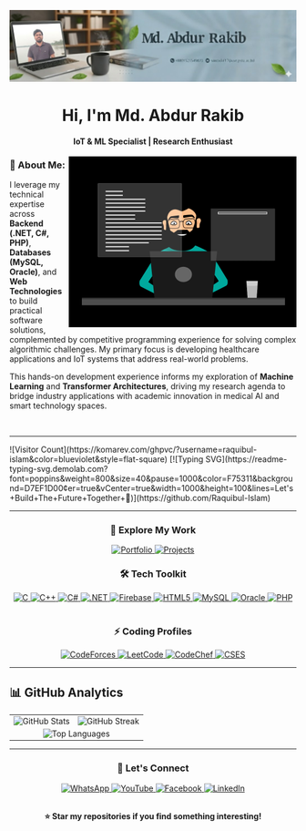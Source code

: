 ![logo](https://github.com/Raquibul-Islam/Raquibul-Islam/blob/main/unnamed.jpg)

<h1 align="center">Hi, I'm Md. Abdur Rakib</h1>
<h4 align="center"> IoT & ML Specialist | Research Enthusiast</h4>
<img align="right" alt="coding" width="400" src="abcd.gif">

### 🎯 About Me:
I leverage my technical expertise across **Backend (.NET, C#, PHP)**, **Databases (MySQL, Oracle)**, and **Web Technologies** to build practical software solutions, complemented by competitive programming experience for solving complex algorithmic challenges. My primary focus is developing healthcare applications and IoT systems that address real-world problems.

This hands-on development experience informs my exploration of **Machine Learning** and **Transformer Architectures**, driving my research agenda to bridge industry applications with academic innovation in medical AI and smart technology spaces.

<br>

<hr>
![Visitor Count](https://komarev.com/ghpvc/?username=raquibul-islam&color=blueviolet&style=flat-square)
[![Typing SVG](https://readme-typing-svg.demolab.com?font=poppins&weight=800&size=40&pause=1000&color=F75311&background=D7EF1D00&center=true&vCenter=true&width=1000&height=100&lines=Let's+Build+The+Future+Together+🚀)](https://github.com/Raquibul-Islam)

<hr>

<h3 align="center">🎨 Explore My Work</h3>

<div id="badges" align="center">
  <a href="https://raquibul-islam.github.io/MyPortFolio/" target="_blank" rel="noreferrer"> 
    <img src="https://img.shields.io/badge/🚀_Portfolio-FF6B6B?style=for-the-badge&logo=atom&logoColor=white" alt="Portfolio"/>
  </a>
  <a href="https://github.com/Raquibul-Islam?tab=repositories" target="_blank" rel="noreferrer">
    <img src="https://img.shields.io/badge/📂_Projects-4ECDC4?style=for-the-badge&logo=github&logoColor=white" alt="Projects"/>
  </a>
</div>

<h3 align="center">🛠️ Tech Toolkit</h3>
<div align="center">
  <a href="https://www.cprogramming.com/" target="_blank" rel="noreferrer"> 
    <img src="https://img.shields.io/badge/C-A8B9CC?style=for-the-plastic&logo=c&logoColor=white" alt="C"/>
  </a>
  <a href="https://www.w3schools.com/cpp/" target="_blank" rel="noreferrer"> 
    <img src="https://img.shields.io/badge/C++-00599C?style=for-the-plastic&logo=c%2B%2B&logoColor=white" alt="C++"/>
  </a> 
  <a href="https://www.w3schools.com/cs/" target="_blank" rel="noreferrer"> 
    <img src="https://img.shields.io/badge/C%23-239120?style=for-the-plastic&logo=c-sharp&logoColor=white" alt="C#"/>
  </a> 
  <a href="https://dotnet.microsoft.com/" target="_blank" rel="noreferrer">
    <img src="https://img.shields.io/badge/.NET-512BD4?style=for-the-plastic&logo=dotnet&logoColor=white" alt=".NET"/>
  </a>
  <a href="https://firebase.google.com/" target="_blank" rel="noreferrer"> 
    <img src="https://img.shields.io/badge/Firebase-FFCA28?style=for-the-plastic&logo=firebase&logoColor=black" alt="Firebase"/>
  </a>
  <a href="https://www.w3.org/html/" target="_blank" rel="noreferrer">
    <img src="https://img.shields.io/badge/HTML5-E34F26?style=for-the-plastic&logo=html5&logoColor=white" alt="HTML5"/>
  </a>
  <a href="https://www.mysql.com/" target="_blank" rel="noreferrer"> 
    <img src="https://img.shields.io/badge/MySQL-4479A1?style=for-the-plastic&logo=mysql&logoColor=white" alt="MySQL"/>
  </a>
  <a href="https://www.oracle.com/" target="_blank" rel="noreferrer"> 
    <img src="https://img.shields.io/badge/Oracle-F80000?style=for-the-plastic&logo=oracle&logoColor=white" alt="Oracle"/>
  </a> 
  <a href="https://www.php.net" target="_blank" rel="noreferrer"> 
    <img src="https://img.shields.io/badge/PHP-777BB4?style=for-the-plastic&logo=php&logoColor=white" alt="PHP"/>
  </a> 
</div>

<br>

<h3 align="center">⚡ Coding Profiles</h3>
<div align="center">
  <a href="https://codeforces.com/profile/your_handle" target="_blank" rel="noreferrer"> 
    <img src="https://img.shields.io/badge/CodeForces-1F8ACB?style=for-the-badge&logo=codeforces&logoColor=white" alt="CodeForces"/>
  </a>
  <a href="https://leetcode.com/your_handle" target="_blank" rel="noreferrer"> 
    <img src="https://img.shields.io/badge/LeetCode-FFA116?style=for-the-badge&logo=leetcode&logoColor=black" alt="LeetCode"/>
  </a>  
  <a href="https://www.codechef.com/users/your_handle" target="_blank" rel="noreferrer"> 
    <img src="https://img.shields.io/badge/CodeChef-5B4638?style=for-the-badge&logo=codechef&logoColor=white" alt="CodeChef"/>
  </a>  
  <a href="https://cses.fi/user/your_handle" target="_blank" rel="noreferrer"> 
    <img src="https://img.shields.io/badge/CSES-00D8FF?style=for-the-badge&logo=c&logoColor=white" alt="CSES"/>
  </a> 
</div>     

<hr>

## 📊 GitHub Analytics
<div align="center">
  <table align="center">
    <tr>
      <td align="center">
        <img src="https://github-readme-stats.vercel.app/api?username=raquibul-islam&show_icons=true&theme=vue&hide_border=true&include_all_commits=true" width="400" alt="GitHub Stats"/>
      </td>
      <td align="center">
        <img src="https://github-readme-streak-stats.herokuapp.com/?user=raquibul-islam&theme=vue&hide_border=true" width="400" alt="GitHub Streak"/>
      </td>
    </tr>
    <tr>
      <td colspan="2" align="center">
        <img src="https://github-readme-stats.vercel.app/api/top-langs/?username=raquibul-islam&layout=compact&theme=vue&hide_border=true" width="400" alt="Top Languages"/>
      </td>
    </tr>
  </table>
</div>

<hr>

<h3 align="center">💬 Let's Connect</h3>
<div align="center">
  <a href="https://wa.me/your_number" target="_blank">
    <img src="https://img.shields.io/badge/-WhatsApp-25D366?style=plastic&logo=whatsapp&logoColor=white" alt="WhatsApp"/>
  </a>
  <a href="https://www.youtube.com/@vmaruf" target="_blank">
    <img src="https://img.shields.io/badge/-YouTube-FF0000?style=plastic&logo=youtube&logoColor=white" alt="YouTube"/>
  </a>
 
  <a href="https://www.facebook.com/malslam/" target="_blank">
    <img src="https://img.shields.io/badge/-Facebook-1877F2?style=plastic&logo=facebook&logoColor=white" alt="Facebook"/>
  </a> 
  <a href="https://www.linkedin.com/in/your-profile" target="_blank">
    <img src="https://img.shields.io/badge/-LinkedIn-0A66C2?style=plastic&logo=linkedin&logoColor=white" alt="LinkedIn"/>
  </a>
</div>

<br>

<div align="center">
  
  **⭐️ Star my repositories if you find something interesting!**
</div>
